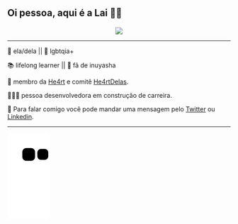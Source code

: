 ## Oi pessoa, aqui é a Lai 👋🏿

<p align="center">
  <img src="https://media.tenor.com/mbzXk-ZLcZUAAAAi/hi-couple.gif" min-width="200px" max-width="200px" width="200px" align="center">
</p>

___

🌻 ela/dela || 🌈 lgbtqia+

📚 lifelong learner || 🥰 fã de inuyasha

💜 membro da [He4rt](https://github.com/he4rt) e comitê [He4rtDelas](https://twitter.com/He4rtDevs/status/1577314455247011842).

👩🏾‍💻 pessoa desenvolvedora em construção de carreira.




💌 Para falar comigo você pode mandar uma mensagem pelo [Twitter](https://twitter.com/irielai) ou [Linkedin](https://www.linkedin.com/in/laisacarmo/).

___
  
  
![Snake animation](https://github.com/rafaballerini/rafaballerini/blob/output/github-contribution-grid-snake.svg)
